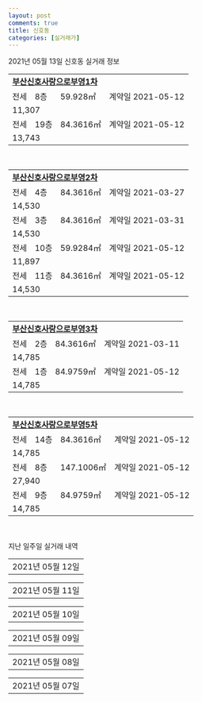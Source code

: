 ```yaml
---
layout: post
comments: true
title: 신호동
categories: [실거래가]
---
```


2021년 05월 13일 신호동 실거래 정보

<table>
  <tr>
    <td colspan="4" style="font-weight: bold;"><a href="https://search.naver.com/search.naver?query=부산신호사랑으로부영1차">부산신호사랑으로부영1차</a></td>
  </tr>
    
  <tr>
    <td>전세</td>
    <td>8층</td>
    <td>59.928㎡</td>
    <td>계약일 2021-05-12</td>
  </tr>
  <tr>
    <td colspan="4">11,307</td>
  </tr>
    
  <tr>
    <td>전세</td>
    <td>19층</td>
    <td>84.3616㎡</td>
    <td>계약일 2021-05-12</td>
  </tr>
  <tr>
    <td colspan="4">13,743</td>
  </tr>
    
</table>
<br>
<table>
  <tr>
    <td colspan="4" style="font-weight: bold;"><a href="https://search.naver.com/search.naver?query=부산신호사랑으로부영2차">부산신호사랑으로부영2차</a></td>
  </tr>
    
  <tr>
    <td>전세</td>
    <td>4층</td>
    <td>84.3616㎡</td>
    <td>계약일 2021-03-27</td>
  </tr>
  <tr>
    <td colspan="4">14,530</td>
  </tr>
    
  <tr>
    <td>전세</td>
    <td>3층</td>
    <td>84.3616㎡</td>
    <td>계약일 2021-03-31</td>
  </tr>
  <tr>
    <td colspan="4">14,530</td>
  </tr>
    
  <tr>
    <td>전세</td>
    <td>10층</td>
    <td>59.9284㎡</td>
    <td>계약일 2021-05-12</td>
  </tr>
  <tr>
    <td colspan="4">11,897</td>
  </tr>
    
  <tr>
    <td>전세</td>
    <td>11층</td>
    <td>84.3616㎡</td>
    <td>계약일 2021-05-12</td>
  </tr>
  <tr>
    <td colspan="4">14,530</td>
  </tr>
    
</table>
<br>
<table>
  <tr>
    <td colspan="4" style="font-weight: bold;"><a href="https://search.naver.com/search.naver?query=부산신호사랑으로부영3차">부산신호사랑으로부영3차</a></td>
  </tr>
    
  <tr>
    <td>전세</td>
    <td>2층</td>
    <td>84.3616㎡</td>
    <td>계약일 2021-03-11</td>
  </tr>
  <tr>
    <td colspan="4">14,785</td>
  </tr>
    
  <tr>
    <td>전세</td>
    <td>1층</td>
    <td>84.9759㎡</td>
    <td>계약일 2021-05-12</td>
  </tr>
  <tr>
    <td colspan="4">14,785</td>
  </tr>
    
</table>
<br>
<table>
  <tr>
    <td colspan="4" style="font-weight: bold;"><a href="https://search.naver.com/search.naver?query=부산신호사랑으로부영5차">부산신호사랑으로부영5차</a></td>
  </tr>
    
  <tr>
    <td>전세</td>
    <td>14층</td>
    <td>84.3616㎡</td>
    <td>계약일 2021-05-12</td>
  </tr>
  <tr>
    <td colspan="4">14,785</td>
  </tr>
    
  <tr>
    <td>전세</td>
    <td>8층</td>
    <td>147.1006㎡</td>
    <td>계약일 2021-05-12</td>
  </tr>
  <tr>
    <td colspan="4">27,940</td>
  </tr>
    
  <tr>
    <td>전세</td>
    <td>9층</td>
    <td>84.9759㎡</td>
    <td>계약일 2021-05-12</td>
  </tr>
  <tr>
    <td colspan="4">14,785</td>
  </tr>
    
</table>
    
<div style="margin-top: 50px; margin-bottom: 13px">지난 일주일 실거래 내역</div>

  <table style="width: 100%; margin-bottom: 1px">
      <tr class="header">
        <td>2021년 05월 12일</td>
      </tr>
      <tr class="child" style="display: none">
        <td>
            
        <table>
          <tr>
            <td colspan="4" style="font-weight: bold;"><a href="https://search.naver.com/search.naver?query=부산신호사랑으로부영1차">부산신호사랑으로부영1차</a></td>
          </tr>

          <tr>
            <td>전세</td>
            <td>19층</td>
            <td>84.5599㎡</td>
            <td>계약일 2021-04-27</td>
          </tr>
          <tr>
            <td colspan="4">13,743</td>
          </tr>
    
          <tr>
            <td>전세</td>
            <td>18층</td>
            <td>84.3616㎡</td>
            <td>계약일 2021-05-04</td>
          </tr>
          <tr>
            <td colspan="4">13,743</td>
          </tr>
    
        </table>
        <table style="margin-top: 5px">
          <tr>
            <td colspan="4" style="font-weight: bold;"><a href="https://search.naver.com/search.naver?query=부산신호사랑으로부영2차">부산신호사랑으로부영2차</a></td>
          </tr>
    
          <tr>
            <td>전세</td>
            <td>3층</td>
            <td>84.6809㎡</td>
            <td>계약일 2021-05-03</td>
          </tr>
          <tr>
            <td colspan="4">14,530</td>
          </tr>
    
        </table>
        <table style="margin-top: 5px">
          <tr>
            <td colspan="4" style="font-weight: bold;"><a href="https://search.naver.com/search.naver?query=부산신호사랑으로부영3차">부산신호사랑으로부영3차</a></td>
          </tr>
    
          <tr>
            <td>전세</td>
            <td>1층</td>
            <td>84.9759㎡</td>
            <td>계약일 2021-05-11</td>
          </tr>
          <tr>
            <td colspan="4">14,785</td>
          </tr>
    
          <tr>
            <td>전세</td>
            <td>15층</td>
            <td>84.3616㎡</td>
            <td>계약일 2021-05-11</td>
          </tr>
          <tr>
            <td colspan="4">14,785</td>
          </tr>
    
          <tr>
            <td>전세</td>
            <td>4층</td>
            <td>59.9284㎡</td>
            <td>계약일 2021-05-11</td>
          </tr>
          <tr>
            <td colspan="4">12,233</td>
          </tr>
    
          <tr>
            <td>전세</td>
            <td>16층</td>
            <td>59.9284㎡</td>
            <td>계약일 2021-05-11</td>
          </tr>
          <tr>
            <td colspan="4">12,233</td>
          </tr>
    
          <tr>
            <td>전세</td>
            <td>10층</td>
            <td>84.3616㎡</td>
            <td>계약일 2021-05-11</td>
          </tr>
          <tr>
            <td colspan="4">14,785</td>
          </tr>
    
        </table>
        <table style="margin-top: 5px">
          <tr>
            <td colspan="4" style="font-weight: bold;"><a href="https://search.naver.com/search.naver?query=부산신호사랑으로부영5차">부산신호사랑으로부영5차</a></td>
          </tr>
    
          <tr>
            <td>전세</td>
            <td>9층</td>
            <td>84.8849㎡</td>
            <td>계약일 2021-05-08</td>
          </tr>
          <tr>
            <td colspan="4">14,785</td>
          </tr>
    
        </table>
        <table style="margin-top: 5px">
          <tr>
            <td colspan="4" style="font-weight: bold;"><a href="https://search.naver.com/search.naver?query=부산신호윌더하임">부산신호윌더하임</a></td>
          </tr>
    
          <tr>
            <td>전세</td>
            <td>12층</td>
            <td>84.998㎡</td>
            <td>계약일 2021-05-11</td>
          </tr>
          <tr>
            <td colspan="4">16,500</td>
          </tr>
    
        </table>
    
        </td>
      </tr>
  </table>
    
  <table style="width: 100%; margin-bottom: 1px">
      <tr class="header">
        <td>2021년 05월 11일</td>
      </tr>
      <tr class="child" style="display: none">
        <td>
            
        <table>
          <tr>
            <td colspan="4" style="font-weight: bold;"><a href="https://search.naver.com/search.naver?query=부산신호사랑으로부영1차">부산신호사랑으로부영1차</a></td>
          </tr>

          <tr>
            <td>전세</td>
            <td>14층</td>
            <td>84.3616㎡</td>
            <td>계약일 2021-04-03</td>
          </tr>
          <tr>
            <td colspan="4">13,743</td>
          </tr>
    
        </table>
        <table style="margin-top: 5px">
          <tr>
            <td colspan="4" style="font-weight: bold;"><a href="https://search.naver.com/search.naver?query=부산신호사랑으로부영2차">부산신호사랑으로부영2차</a></td>
          </tr>
    
          <tr>
            <td>전세</td>
            <td>6층</td>
            <td>84.5599㎡</td>
            <td>계약일 2021-03-29</td>
          </tr>
          <tr>
            <td colspan="4">14,530</td>
          </tr>
    
          <tr>
            <td>전세</td>
            <td>1층</td>
            <td>59.9284㎡</td>
            <td>계약일 2021-05-09</td>
          </tr>
          <tr>
            <td colspan="4">11,897</td>
          </tr>
    
          <tr>
            <td>전세</td>
            <td>1층</td>
            <td>84.3616㎡</td>
            <td>계약일 2021-05-10</td>
          </tr>
          <tr>
            <td colspan="4">14,530</td>
          </tr>
    
          <tr>
            <td>전세</td>
            <td>16층</td>
            <td>84.3616㎡</td>
            <td>계약일 2021-05-10</td>
          </tr>
          <tr>
            <td colspan="4">14,530</td>
          </tr>
    
          <tr>
            <td>전세</td>
            <td>12층</td>
            <td>84.3616㎡</td>
            <td>계약일 2021-05-10</td>
          </tr>
          <tr>
            <td colspan="4">14,530</td>
          </tr>
    
        </table>
        <table style="margin-top: 5px">
          <tr>
            <td colspan="4" style="font-weight: bold;"><a href="https://search.naver.com/search.naver?query=부산신호사랑으로부영3차">부산신호사랑으로부영3차</a></td>
          </tr>
    
          <tr>
            <td>전세</td>
            <td>3층</td>
            <td>84.3616㎡</td>
            <td>계약일 2021-05-10</td>
          </tr>
          <tr>
            <td colspan="4">14,785</td>
          </tr>
    
          <tr>
            <td>전세</td>
            <td>11층</td>
            <td>84.3616㎡</td>
            <td>계약일 2021-05-10</td>
          </tr>
          <tr>
            <td colspan="4">14,785</td>
          </tr>
    
          <tr>
            <td>전세</td>
            <td>1층</td>
            <td>84.3616㎡</td>
            <td>계약일 2021-05-10</td>
          </tr>
          <tr>
            <td colspan="4">14,785</td>
          </tr>
    
          <tr>
            <td>전세</td>
            <td>19층</td>
            <td>84.9759㎡</td>
            <td>계약일 2021-05-10</td>
          </tr>
          <tr>
            <td colspan="4">14,785</td>
          </tr>
    
          <tr>
            <td>전세</td>
            <td>14층</td>
            <td>84.3616㎡</td>
            <td>계약일 2021-05-10</td>
          </tr>
          <tr>
            <td colspan="4">14,785</td>
          </tr>
    
        </table>
        <table style="margin-top: 5px">
          <tr>
            <td colspan="4" style="font-weight: bold;"><a href="https://search.naver.com/search.naver?query=부산신호사랑으로부영5차">부산신호사랑으로부영5차</a></td>
          </tr>
    
          <tr>
            <td>전세</td>
            <td>14층</td>
            <td>84.3616㎡</td>
            <td>계약일 2021-05-09</td>
          </tr>
          <tr>
            <td colspan="4">14,785</td>
          </tr>
    
          <tr>
            <td>전세</td>
            <td>11층</td>
            <td>84.9759㎡</td>
            <td>계약일 2021-05-10</td>
          </tr>
          <tr>
            <td colspan="4">14,785</td>
          </tr>
    
          <tr>
            <td>전세</td>
            <td>4층</td>
            <td>59.9284㎡</td>
            <td>계약일 2021-05-07</td>
          </tr>
          <tr>
            <td colspan="4">12,233</td>
          </tr>
    
          <tr>
            <td>전세</td>
            <td>5층</td>
            <td>147.1006㎡</td>
            <td>계약일 2021-05-10</td>
          </tr>
          <tr>
            <td colspan="4">27,940</td>
          </tr>
    
          <tr>
            <td>전세</td>
            <td>17층</td>
            <td>84.9759㎡</td>
            <td>계약일 2021-05-10</td>
          </tr>
          <tr>
            <td colspan="4">14,785</td>
          </tr>
    
        </table>
    
        </td>
      </tr>
  </table>
    
  <table style="width: 100%; margin-bottom: 1px">
      <tr class="header">
        <td>2021년 05월 10일</td>
      </tr>
      <tr class="child" style="display: none">
        <td>
            
        <table>
          <tr>
            <td colspan="4" style="font-weight: bold;"><a href="https://search.naver.com/search.naver?query=실거래정보없음">실거래정보없음</a></td>
          </tr>

        </table>
    
        </td>
      </tr>
  </table>
    
  <table style="width: 100%; margin-bottom: 1px">
      <tr class="header">
        <td>2021년 05월 09일</td>
      </tr>
      <tr class="child" style="display: none">
        <td>
            
        <table>
          <tr>
            <td colspan="4" style="font-weight: bold;"><a href="https://search.naver.com/search.naver?query=실거래정보없음">실거래정보없음</a></td>
          </tr>

        </table>
    
        </td>
      </tr>
  </table>
    
  <table style="width: 100%; margin-bottom: 1px">
      <tr class="header">
        <td>2021년 05월 08일</td>
      </tr>
      <tr class="child" style="display: none">
        <td>
            
        <table>
          <tr>
            <td colspan="4" style="font-weight: bold;"><a href="https://search.naver.com/search.naver?query=부산신호윌더하임">부산신호윌더하임</a></td>
          </tr>

          <tr>
            <td>매매</td>
            <td>10층</td>
            <td>97.376㎡</td>
            <td>계약일 2021-04-27</td>
          </tr>
          <tr>
            <td colspan="4">23,000<br>기존최고가 23,000</td>
          </tr>
    
        </table>
        <table style="margin-top: 5px">
          <tr>
            <td colspan="4" style="font-weight: bold;"><a href="https://search.naver.com/search.naver?query=부산신호사랑으로부영1차">부산신호사랑으로부영1차</a></td>
          </tr>
    
          <tr>
            <td>전세</td>
            <td>5층</td>
            <td>59.928㎡</td>
            <td>계약일 2021-03-24</td>
          </tr>
          <tr>
            <td colspan="4">11,307</td>
          </tr>
    
        </table>
        <table style="margin-top: 5px">
          <tr>
            <td colspan="4" style="font-weight: bold;"><a href="https://search.naver.com/search.naver?query=부산신호사랑으로부영2차">부산신호사랑으로부영2차</a></td>
          </tr>
    
          <tr>
            <td>전세</td>
            <td>7층</td>
            <td>84.3616㎡</td>
            <td>계약일 2021-03-18</td>
          </tr>
          <tr>
            <td colspan="4">14,530</td>
          </tr>
    
          <tr>
            <td>전세</td>
            <td>4층</td>
            <td>84.3616㎡</td>
            <td>계약일 2021-03-24</td>
          </tr>
          <tr>
            <td colspan="4">14,530</td>
          </tr>
    
          <tr>
            <td>전세</td>
            <td>3층</td>
            <td>59.9284㎡</td>
            <td>계약일 2021-05-07</td>
          </tr>
          <tr>
            <td colspan="4">11,897</td>
          </tr>
    
          <tr>
            <td>전세</td>
            <td>3층</td>
            <td>84.6809㎡</td>
            <td>계약일 2021-05-07</td>
          </tr>
          <tr>
            <td colspan="4">14,530</td>
          </tr>
    
          <tr>
            <td>전세</td>
            <td>6층</td>
            <td>84.3616㎡</td>
            <td>계약일 2021-05-05</td>
          </tr>
          <tr>
            <td colspan="4">14,530</td>
          </tr>
    
        </table>
        <table style="margin-top: 5px">
          <tr>
            <td colspan="4" style="font-weight: bold;"><a href="https://search.naver.com/search.naver?query=부산신호사랑으로부영5차">부산신호사랑으로부영5차</a></td>
          </tr>
    
          <tr>
            <td>전세</td>
            <td>16층</td>
            <td>84.8849㎡</td>
            <td>계약일 2021-05-07</td>
          </tr>
          <tr>
            <td colspan="4">10,349</td>
          </tr>
    
        </table>
        <table style="margin-top: 5px">
          <tr>
            <td colspan="4" style="font-weight: bold;"><a href="https://search.naver.com/search.naver?query=부산신호윌더하임">부산신호윌더하임</a></td>
          </tr>
    
          <tr>
            <td>월세</td>
            <td>12층</td>
            <td>97.376㎡</td>
            <td>계약일 2021-04-13</td>
          </tr>
          <tr>
            <td colspan="4">55 (2,000)</td>
          </tr>
    
        </table>
    
        </td>
      </tr>
  </table>
    
  <table style="width: 100%; margin-bottom: 1px">
      <tr class="header">
        <td>2021년 05월 07일</td>
      </tr>
      <tr class="child" style="display: none">
        <td>
            
        <table>
          <tr>
            <td colspan="4" style="font-weight: bold;"><a href="https://search.naver.com/search.naver?query=부산신호사랑으로부영1차">부산신호사랑으로부영1차</a></td>
          </tr>

          <tr>
            <td>전세</td>
            <td>12층</td>
            <td>84.5599㎡</td>
            <td>계약일 2021-03-24</td>
          </tr>
          <tr>
            <td colspan="4">13,743</td>
          </tr>
    
          <tr>
            <td>전세</td>
            <td>4층</td>
            <td>84.3616㎡</td>
            <td>계약일 2021-05-06</td>
          </tr>
          <tr>
            <td colspan="4">13,743</td>
          </tr>
    
        </table>
        <table style="margin-top: 5px">
          <tr>
            <td colspan="4" style="font-weight: bold;"><a href="https://search.naver.com/search.naver?query=부산신호사랑으로부영2차">부산신호사랑으로부영2차</a></td>
          </tr>
    
          <tr>
            <td>전세</td>
            <td>6층</td>
            <td>84.3616㎡</td>
            <td>계약일 2021-05-06</td>
          </tr>
          <tr>
            <td colspan="4">14,530</td>
          </tr>
    
        </table>
        <table style="margin-top: 5px">
          <tr>
            <td colspan="4" style="font-weight: bold;"><a href="https://search.naver.com/search.naver?query=부산신호사랑으로부영3차">부산신호사랑으로부영3차</a></td>
          </tr>
    
          <tr>
            <td>전세</td>
            <td>17층</td>
            <td>84.9759㎡</td>
            <td>계약일 2021-05-06</td>
          </tr>
          <tr>
            <td colspan="4">14,785</td>
          </tr>
    
        </table>
    
        </td>
      </tr>
  </table>
    

